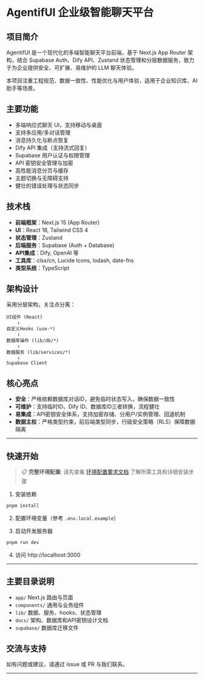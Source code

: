 # AgentifUI 企业级智能聊天平台

## 项目简介

AgentifUI 是一个现代化的多端智能聊天平台前端，基于 Next.js App Router 架构，结合 Supabase Auth、Dify API、Zustand 状态管理和分层数据服务，致力于为企业提供安全、可扩展、易维护的 LLM 聊天体验。

本项目注重工程规范、数据一致性、性能优化与用户体验，适用于企业知识库、AI 助手等场景。

## 主要功能

- 多端响应式聊天 UI，支持移动与桌面
- 支持多应用/多对话管理
- 消息持久化与断点恢复
- Dify API 集成（支持流式回复）
- Supabase 用户认证与权限管理
- API 密钥安全管理与加密
- 高性能消息分页与缓存
- 主题切换与无障碍支持
- 健壮的错误处理与状态同步

## 技术栈

- **前端框架**：Next.js 15 (App Router)
- **UI**：React 18, Tailwind CSS 4
- **状态管理**：Zustand
- **后端服务**：Supabase (Auth + Database)
- **API集成**：Dify, OpenAI 等
- **工具库**：clsx/cn, Lucide Icons, lodash, date-fns
- **类型系统**：TypeScript

## 架构设计

采用分层架构，关注点分离：

```
UI组件 (React)
    ↓
自定义Hooks (use-*)
    ↓
数据库操作 (lib/db/*)
    ↓
数据服务 (lib/services/*)
    ↓
Supabase Client
```

## 核心亮点

- **安全**：严格依赖数据库对话ID，避免临时状态写入，确保数据一致性
- **可维护**：支持临时ID、Dify ID、数据库ID三者转换，流程健壮
- **易集成**：API密钥安全体系，支持加密存储、分用户/实例管理、回退机制
- **数据主权**：严格类型约束，前后端类型同步，行级安全策略（RLS）保障数据隔离
---

## 快速开始

> 📋 **完整环境配置**: 请先查看 [环境配置要求文档](./docs/SETUP-REQUIREMENTS.md) 了解所需工具和详细安装步骤

1. 安装依赖

```bash
pnpm install
```

2. 配置环境变量（参考 `.env.local.example`）

3. 启动开发服务器

```bash
pnpm run dev
```

4. 访问 http://localhost:3000

---

## 主要目录说明

- `app/`           Next.js 路由与页面
- `components/`    通用与业务组件
- `lib/`           数据、服务、hooks、状态管理
- `docs/`          架构、数据库和API密钥设计文档
- `supabase/`      数据库迁移文件

## 交流与支持

如有问题或建议，请通过 issue 或 PR 与我们联系。

---

